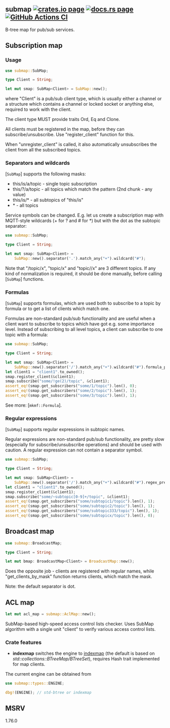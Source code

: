 <h2>
  submap
  <a href="https://crates.io/crates/submap"><img alt="crates.io page" src="https://img.shields.io/crates/v/submap.svg"></img></a>
  <a href="https://docs.rs/submap"><img alt="docs.rs page" src="https://docs.rs/submap/badge.svg"></img></a>
  <a href="https://github.com/alttch/submap/actions/workflows/ci.yml">
    <img alt="GitHub Actions CI" src="https://github.com/alttch/submap/actions/workflows/ci.yml/badge.svg"></img>
  </a>
</h2>

B-tree map for pub/sub services.

## Subscription map

### Usage

```rust
use submap::SubMap;

type Client = String;

let mut smap: SubMap<Client> = SubMap::new();
```

where "Client" is a pub/sub client type, which is usually either a channel or a
structure which contains a channel or locked socket or anything else, required
to work with the client.

The client type MUST provide traits Ord, Eq and Clone.

All clients must be registered in the map, before they can
subscribe/unsubscribe. Use "register\_client" function for this.

When "unregister\_client" is called, it also automatically unsubscribes the
client from all the subscribed topics.

### Separators and wildcards

[`SubMap`] supports the following masks:

* this/is/a/topic - single topic subscription
* this/?/a/topic - all topics which match the pattern (2nd chunk - any value)
* this/is/\* - all subtopics of "this/is"
* \* - all topics

Service symbols can be changed. E.g. let us create a subscription map with
MQTT-style wildcards (+ for ? and # for \*) but with the dot as the subtopic
separator:

```rust
use submap::SubMap;

type Client = String;

let mut smap: SubMap<Client> =
    SubMap::new().separator('.').match_any("+").wildcard("#");
```

Note that "/topic/x", "topic/x" and "topic//x" are 3 different topics. If
any kind of normalization is required, it should be done manually, before
calling [`SubMap`] functions.

### Formulas

[`SubMap`] supports formulas, which are used both to subscribe to a topic by
formula or to get a list of clients which match one.

Formulas are non-standard pub/sub functionality and are useful when a client
want to subscribe to topics which have got e.g. some importance level. Instead
of subscribing to all level topics, a client can subscribe to one topic with a
formula:

```rust
use submap::SubMap;

type Client = String;

let mut smap: SubMap<Client> =
    SubMap::new().separator('/').match_any("+").wildcard("#").formula_prefix("!");
let client1 = "client1".to_owned();
smap.register_client(&client1);
smap.subscribe("some/!ge(2)/topic", &client1);
assert_eq!(smap.get_subscribers("some/1/topic").len(), 0);
assert_eq!(smap.get_subscribers("some/2/topic").len(), 1);
assert_eq!(smap.get_subscribers("some/3/topic").len(), 1);
```

See more: [`mkmf::Formula`].

### Regular expressions

[`SubMap`] supports regular expressions in subtopic names.

Regular expressions are non-standard pub/sub functionality, are pretty slow
(especially for subscribe/unsubscribe operations) and should be used with
caution. A regular expression can not contain a separator symbol.

```rust
use submap::SubMap;

type Client = String;

let mut smap: SubMap<Client> =
    SubMap::new().separator('/').match_any("+").wildcard("#").regex_prefix("~");
let client1 = "client1".to_owned();
smap.register_client(&client1);
smap.subscribe("some/~subtopic[0-9]+/topic", &client1);
assert_eq!(smap.get_subscribers("some/subtopic1/topic").len(), 1);
assert_eq!(smap.get_subscribers("some/subtopic2/topic").len(), 1);
assert_eq!(smap.get_subscribers("some/subtopic333/topic").len(), 1);
assert_eq!(smap.get_subscribers("some/subtopicx/topic").len(), 0);
```

## Broadcast map

```rust
use submap::BroadcastMap;

type Client = String;

let mut bmap: BroadcastMap<Client> = BroadcastMap::new();
```

Does the opposite job - clients are registered with regular names, while
"get\_clients\_by\_mask" function returns clients, which match the mask.

Note: the default separator is dot.

## ACL map

```rust
let mut acl_map = submap::AclMap::new();
```

SubMap-based high-speed access control lists checker. Uses SubMap algorithm
with a single unit "client" to verify various access control lists.

### Crate features

* **indexmap** switches the engine to
[indexmap](https://crates.io/crates/indexmap) (the default is based on
*std::collections::BTreeMap/BTreeSet*), requires Hash trait implemented for map
clients.

The current engine can be obtained from

```rust
use submap::types::ENGINE;

dbg!(ENGINE); // std-btree or indexmap
```

## MSRV

1.76.0
